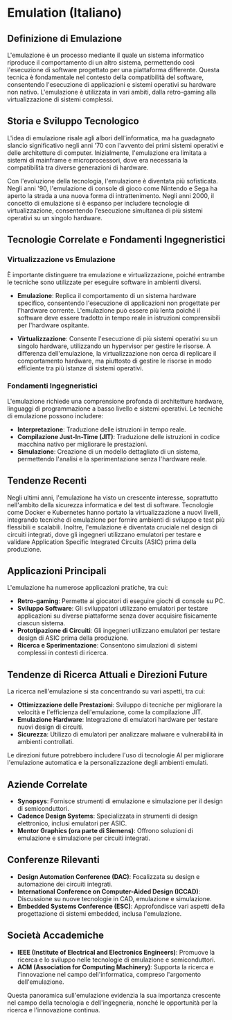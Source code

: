 # Emulation (Italiano)

## Definizione di Emulazione

L'emulazione è un processo mediante il quale un sistema informatico riproduce il comportamento di un altro sistema, permettendo così l'esecuzione di software progettato per una piattaforma differente. Questa tecnica è fondamentale nel contesto della compatibilità del software, consentendo l'esecuzione di applicazioni e sistemi operativi su hardware non nativo. L'emulazione è utilizzata in vari ambiti, dalla retro-gaming alla virtualizzazione di sistemi complessi.

## Storia e Sviluppo Tecnologico

L'idea di emulazione risale agli albori dell'informatica, ma ha guadagnato slancio significativo negli anni '70 con l'avvento dei primi sistemi operativi e delle architetture di computer. Inizialmente, l'emulazione era limitata a sistemi di mainframe e microprocessori, dove era necessaria la compatibilità tra diverse generazioni di hardware.

Con l'evoluzione della tecnologia, l'emulazione è diventata più sofisticata. Negli anni '90, l'emulazione di console di gioco come Nintendo e Sega ha aperto la strada a una nuova forma di intrattenimento. Negli anni 2000, il concetto di emulazione si è espanso per includere tecnologie di virtualizzazione, consentendo l'esecuzione simultanea di più sistemi operativi su un singolo hardware.

## Tecnologie Correlate e Fondamenti Ingegneristici

### Virtualizzazione vs Emulazione

È importante distinguere tra emulazione e virtualizzazione, poiché entrambe le tecniche sono utilizzate per eseguire software in ambienti diversi. 

- **Emulazione**: Replica il comportamento di un sistema hardware specifico, consentendo l'esecuzione di applicazioni non progettate per l'hardware corrente. L'emulazione può essere più lenta poiché il software deve essere tradotto in tempo reale in istruzioni comprensibili per l'hardware ospitante.

- **Virtualizzazione**: Consente l'esecuzione di più sistemi operativi su un singolo hardware, utilizzando un hypervisor per gestire le risorse. A differenza dell'emulazione, la virtualizzazione non cerca di replicare il comportamento hardware, ma piuttosto di gestire le risorse in modo efficiente tra più istanze di sistemi operativi.

### Fondamenti Ingegneristici

L'emulazione richiede una comprensione profonda di architetture hardware, linguaggi di programmazione a basso livello e sistemi operativi. Le tecniche di emulazione possono includere:

- **Interpretazione**: Traduzione delle istruzioni in tempo reale.
- **Compilazione Just-In-Time (JIT)**: Traduzione delle istruzioni in codice macchina nativo per migliorare le prestazioni.
- **Simulazione**: Creazione di un modello dettagliato di un sistema, permettendo l'analisi e la sperimentazione senza l'hardware reale.

## Tendenze Recenti

Negli ultimi anni, l'emulazione ha visto un crescente interesse, soprattutto nell'ambito della sicurezza informatica e del test di software. Tecnologie come Docker e Kubernetes hanno portato la virtualizzazione a nuovi livelli, integrando tecniche di emulazione per fornire ambienti di sviluppo e test più flessibili e scalabili. Inoltre, l'emulazione è diventata cruciale nel design di circuiti integrati, dove gli ingegneri utilizzano emulatori per testare e validare Application Specific Integrated Circuits (ASIC) prima della produzione.

## Applicazioni Principali

L'emulazione ha numerose applicazioni pratiche, tra cui:

- **Retro-gaming**: Permette ai giocatori di eseguire giochi di console su PC.
- **Sviluppo Software**: Gli sviluppatori utilizzano emulatori per testare applicazioni su diverse piattaforme senza dover acquisire fisicamente ciascun sistema.
- **Prototipazione di Circuiti**: Gli ingegneri utilizzano emulatori per testare design di ASIC prima della produzione.
- **Ricerca e Sperimentazione**: Consentono simulazioni di sistemi complessi in contesti di ricerca.

## Tendenze di Ricerca Attuali e Direzioni Future

La ricerca nell'emulazione si sta concentrando su vari aspetti, tra cui:

- **Ottimizzazione delle Prestazioni**: Sviluppo di tecniche per migliorare la velocità e l'efficienza dell'emulazione, come la compilazione JIT.
- **Emulazione Hardware**: Integrazione di emulatori hardware per testare nuovi design di circuiti.
- **Sicurezza**: Utilizzo di emulatori per analizzare malware e vulnerabilità in ambienti controllati.

Le direzioni future potrebbero includere l'uso di tecnologie AI per migliorare l'emulazione automatica e la personalizzazione degli ambienti emulati.

## Aziende Correlate

- **Synopsys**: Fornisce strumenti di emulazione e simulazione per il design di semiconduttori.
- **Cadence Design Systems**: Specializzata in strumenti di design elettronico, inclusi emulatori per ASIC.
- **Mentor Graphics (ora parte di Siemens)**: Offrono soluzioni di emulazione e simulazione per circuiti integrati.

## Conferenze Rilevanti

- **Design Automation Conference (DAC)**: Focalizzata su design e automazione dei circuiti integrati.
- **International Conference on Computer-Aided Design (ICCAD)**: Discussione su nuove tecnologie in CAD, emulazione e simulazione.
- **Embedded Systems Conference (ESC)**: Approfondisce vari aspetti della progettazione di sistemi embedded, inclusa l'emulazione.

## Società Accademiche

- **IEEE (Institute of Electrical and Electronics Engineers)**: Promuove la ricerca e lo sviluppo nelle tecnologie di emulazione e semiconduttori.
- **ACM (Association for Computing Machinery)**: Supporta la ricerca e l'innovazione nel campo dell'informatica, compreso l'argomento dell'emulazione.

Questa panoramica sull'emulazione evidenzia la sua importanza crescente nel campo della tecnologia e dell'ingegneria, nonché le opportunità per la ricerca e l'innovazione continua.